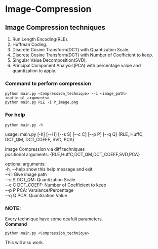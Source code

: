 # Image-Compression

## Image Compression techniques
1. Run Length Encoding(RLE).
2. Huffman Coding.
3. Discrete Cosine Transform(DCT) with  Quantization Scale.
4. Discrete Cosine Transform(DCT) with Number of Coefficient to keep.
5. Singular Value Decomposition(SVD).
6. Principal Component Analysis(PCA) with percentage value and quantization to apply.

### Command to perform compression 
```
python main.py <Compression_technique> --i <image_path> <optional_arguments>
python main.py RLE -i P_image.png 
```

### For help
```
python main.py -h 
```

usage: main.py [-h] [--i I] [--s S] [--c C] [--p P] [--q Q] {RLE, HuffC, DCT_QM, DCT_COEFF, SVD, PCA} <br>

Image Compression via diff techniques <br>
positional arguments:
  {RLE,HuffC,DCT_QM,DCT_COEFF,SVD,PCA} <br>

optional arguments: <br>
  -h, --help            show this help message and exit  <br>
  --i I                 Give image path <br>
  --s S                 DCT_QM: Quantization Scale     <br>
  --c C                 DCT_COEFF: Number of Coefficient to keep <br>
  --p P                 PCA: Varaiance/Percentage <br>
  --q Q                 PCA: Quantization Value   <br>

### NOTE: 
Every technique have some deafult parameters. <br>
**Command**
```
python main.py <Compression_technique>
```
This will also work.
